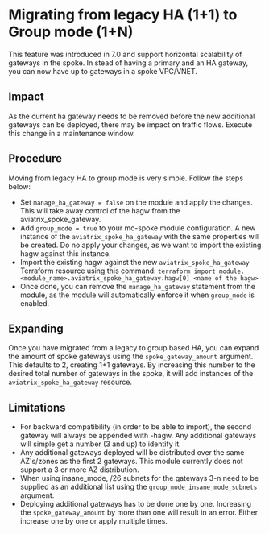 # Migrating from legacy HA (1+1) to Group mode (1+N)
This feature was introduced in 7.0 and support horizontal scalability of gateways in the spoke. In stead of having a primary and an HA gateway, you can now have up to <x> gateways in a spoke VPC/VNET.

## Impact
As the current ha gateway needs to be removed before the new additional gateways can be deployed, there may be impact on traffic flows. Execute this change in a maintenance window.

## Procedure
Moving from legacy HA to group mode is very simple. Follow the steps below:
- Set `manage_ha_gateway = false` on the module and apply the changes. This will take away control of the hagw from the aviatrix_spoke_gateway.
- Add `group_mode = true` to your mc-spoke module configuration. A new instance of the `aviatrix_spoke_ha_gateway` with the same properties will be created. Do no apply your changes, as we want to import the existing hagw against this instance.
- Import the existing hagw against the new `aviatrix_spoke_ha_gateway` Terraform resource using this command: `terraform import module.<module_name>.aviatrix_spoke_ha_gateway.hagw[0] <name of the hagw>`
- Once done, you can remove the `manage_ha_gateway` statement from the module, as the module will automatically enforce it when `group_mode` is enabled.

## Expanding
Once you have migrated from a legacy to group based HA, you can expand the amount of spoke gateways using the `spoke_gateway_amount` argument. This defaults to 2, creating 1+1 gateways. By increasing this number to the desired total number of gateways in the spoke, it will add instances of the `aviatrix_spoke_ha_gateway` resource.

## Limitations
- For backward compatibility (in order to be able to import), the second gateway will always be appended with -hagw. Any additional gateways will simple get a number (3 and up) to identify it.
- Any additional gateways deployed will be distributed over the same AZ's/zones as the first 2 gateways. This module currently does not support a 3 or more AZ distribution.
- When using insane_mode, /26 subnets for the gateways 3-n need to be supplied as an additional list using the `group_mode_insane_mode_subnets` argument.
- Deploying additional gateways has to be done one by one. Increasing the `spoke_gateway_amount` by more than one will result in an error. Either increase one by one or apply multiple times.
